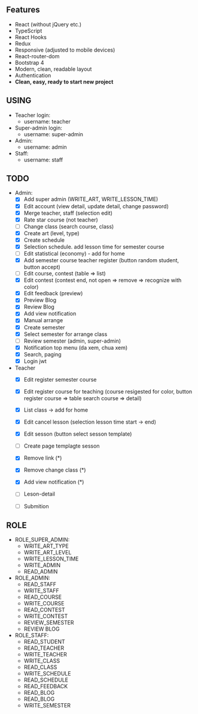 ## Features
- React (without jQuery etc.)
- TypeScript
- React Hooks
- Redux
- Responsive (adjusted to mobile devices)
- React-router-dom
- Bootstrap 4
- Modern, clean, readable layout
- Authentication
- **Clean, easy, ready to start new project**

## USING
- Teacher login: 
    - username: teacher
- Super-admin login: 
    - username: super-admin
- Admin: 
    - username: admin
- Staff: 
    - username: staff


## TODO
- Admin:
    - [x] Add super admin (WRITE_ART, WRITE_LESSON_TIME)
    - [x] Edit account (view detail, update detail, change  password) 
    - [x] Merge teacher, staff (selection edit) 
    - [x] Rate star course (not teacher)
    - [ ] Change class (search course, class)
    - [x] Create art (level, type)
    - [x] Create schedule 
    - [x] Selection schedule. add lesson time for semester  course
    - [ ] Edit statistical (economy) - add for home 
    - [x] Add semester course teacher register (button random student, button accept)
    - [ ] Edit course, contest (table => list)
    - [x] Edit contest (contest end, not open => remove =>  recognize with color)
    - [x] Edit feedback (preview)
    - [x] Preview Blog 
    - [x] Review Blog 
    - [x] Add view notification
    - [x] Manual arrange 
    - [x] Create semester
    - [x] Select semester for arrange class 
    - [ ] Review semester (admin, super-admin)
    - [x] Notification top menu (da xem, chua xem)
    - [x] Search, paging
    - [x] Login jwt

- Teacher
    - [x] Edit register semester course 
    - [x] Edit register course for teaching (course resigested for color,  button register course => table search course => detail) 
    - [x] List class -> add for home 
    - [x] Edit cancel lesson (selection lesson time start -> end) 
    - [x] Edit sesson (button select sesson template)
    - [ ] Create page templagte sesson
    - [x] Remove link (*)
    - [x] Remove change class (*)
    - [x] Add view notification (*)
    - [ ] Leson-detail
    - [ ] Submition


## ROLE
- ROLE_SUPER_ADMIN:
    - WRITE_ART_TYPE
    - WRITE_ART_LEVEL
    - WRITE_LESSON_TIME
    - WRITE_ADMIN
    - READ_ADMIN
- ROLE_ADMIN:
    - READ_STAFF
    - WRITE_STAFF
    - READ_COURSE
    - WRITE_COURSE
    - READ_CONTEST
    - WRITE_CONTEST
    - REVIEW_SEMESTER
    - REVIEW BLOG
- ROLE_STAFF:
    - READ_STUDENT
    - READ_TEACHER
    - WRITE_TEACHER
    - WRITE_CLASS 
    - READ_CLASS
    - WRITE_SCHEDULE
    - READ_SCHEDULE
    - READ_FEEDBACK
    - READ_BLOG
    - READ_BLOG
    - WRITE_SEMESTER
    